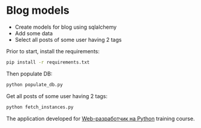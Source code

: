 # Blog models

- Create models for blog using sqlalchemy
- Add some data
- Select all posts of some user having 2 tags  

Prior to start, install the requirements:

```bash
pip install -r requirements.txt
```

Then populate DB:

```bash
python populate_db.py
```

Get all posts of some user having 2 tags:

```bash
python fetch_instances.py
```


The application developed for [Web-разработчик на Python](https://otus.ru/lessons/webpython/) training course.